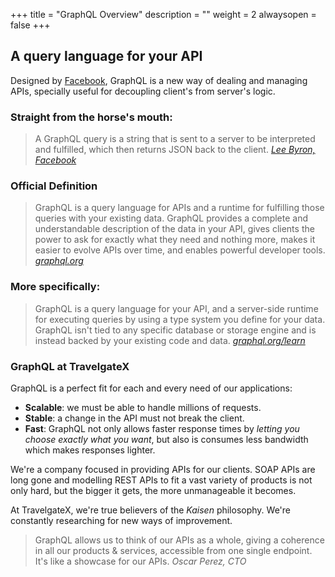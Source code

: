 +++
title = "GraphQL Overview"
description = ""
weight = 2
alwaysopen = false
+++

## A query language for your API

Designed by [Facebook](https://code.facebook.com/posts/1691455094417024/graphql-a-data-query-language/?utm_source=docs.travelgatex.com), GraphQL is a new way of dealing and managing APIs, specially useful for decoupling client's from server's logic.

### Straight from the horse's mouth:

>A GraphQL query is a string that is sent to a server to be interpreted and fulfilled, which then returns JSON back to the client. <cite>[Lee Byron, Facebook](https://code.facebook.com/posts/1691455094417024/graphql-a-data-query-language/?utm_source=docs.travelgatex.com)</cite>

### Official Definition

>GraphQL is a query language for APIs and a runtime for fulfilling those queries with your existing data. GraphQL provides a complete and understandable description of the data in your API, gives clients the power to ask for exactly what they need and nothing more, makes it easier to evolve APIs over time, and enables powerful developer tools. <cite>[graphql.org](http://graphql.org/?utm_source=docs.travelgatex.com)</cite>

### More specifically:

>GraphQL is a query language for your API, and a server-side runtime for executing queries by using a type system you define for your data. GraphQL isn't tied to any specific database or storage engine and is instead backed by your existing code and data. <cite>[graphql.org/learn](http://graphql.org/learn?utm_source=docs.travelgatex.com)</cite>

### GraphQL at TravelgateX

GraphQL is a perfect fit for each and every need of our applications:

- **Scalable**: we must be able to handle millions of requests.
- **Stable**: a change in the API must not break the client.
- **Fast**: GraphQL not only allows faster response times by *letting you choose exactly what you want*, but also is consumes less bandwidth which makes responses lighter.
 
We're a company focused in providing APIs for our clients. SOAP APIs are long gone and modelling REST APIs to fit a vast variety of products is not only hard, but the bigger it gets, the more unmanageable it becomes.

At TravelgateX, we're true believers of the *Kaisen* philosophy. We're constantly researching for new ways of improvement.

>GraphQL allows us to think of our APIs as a whole, giving a coherence in all our products & services, accessible from one single endpoint. It's like a showcase for our APIs.
><cite>Oscar Perez, CTO</cite>



